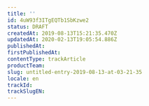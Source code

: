 ```yaml
---
title: ''
id: 4uW93f3ITgEQTb1SbKzwe2
status: DRAFT
createdAt: 2019-08-13T15:21:35.470Z
updatedAt: 2020-02-13T19:05:54.886Z
publishedAt: 
firstPublishedAt: 
contentType: trackArticle
productTeam: 
slug: untitled-entry-2019-08-13-at-03-21-35
locale: en
trackId: 
trackSlugEN: 
---
```



